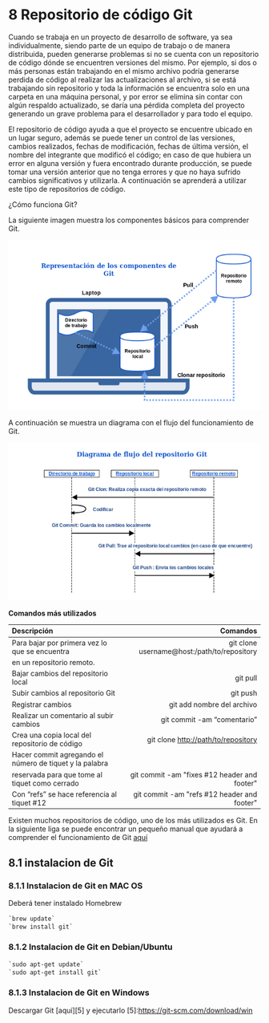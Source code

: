 # 8 Repositorio de código Git

Cuando se trabaja en un proyecto de desarrollo de software, ya sea individualmente, siendo parte de un equipo de trabajo o de manera distribuida, pueden generarse problemas si no se cuenta con un repositorio de código dónde se encuentren versiones del mismo. Por ejemplo, si dos o más personas están trabajando en el mismo archivo podría generarse perdida de código al realizar las actualizaciones al archivo, si se está trabajando sin repositorio y toda la información se encuentra solo en una carpeta en una máquina personal, y por error se elimina sin contar con algún respaldo actualizado, se daría una pérdida completa del proyecto generando un grave problema para el desarrollador y para todo el equipo.

El repositorio de código ayuda a que el proyecto se encuentre ubicado en un lugar seguro, además se puede tener un control de las versiones, cambios realizados, fechas de modificación, fechas de última versión, el nombre del integrante que modificó el código; en caso de que hubiera un error en alguna versión y fuera encontrado durante producción, se puede tomar una versión anterior que no tenga errores y que no haya sufrido cambios significativos y utilizarla. A continuación se aprenderá a utilizar este tipo de repositorios de código.

¿Cómo funciona Git?

La siguiente imagen muestra los componentes básicos para comprender Git.

![Componentes](images/representacionde_comportamiento_de_git.png)

A continuación se muestra un diagrama con el flujo del funcionamiento de Git.

![Diagrama de flojo](images/diagrama_de_flujo_del_repositorio_git.png)

__Comandos más utilizados__

| Descripción                                      |                     Comandos                       |
| :-------                                      |                      -------------------------------: |
| Para bajar por primera vez lo que se encuentra | git clone username@host:/path/to/repository          |
| en un repositorio remoto.                       |                                                     |
| Bajar cambios del repositorio local | git pull |                                                     |
| Subir cambios al repositorio Git | git push |                                                         |
| Registrar cambios | git add nombre del archivo |                                                       |
| Realizar un comentario al subir cambios           |                       git commit -am “comentario” |
| Crea una copia local del repositorio de código  |                git clone <http://path/to/repository> |
| Hacer commit agregando el número de tiquet y la palabra                                                |
| reservada para que tome al tiquet como cerrado  |         git commit -am "fixes #12 header and footer" |
| Con “refs” se hace referencia al tiquet #12    |           git commit -am "refs #12 header and footer" |



Existen muchos repositorios de código, uno de los más utilizados es Git. En la siguiente liga se puede encontrar un pequeño manual que ayudará a comprender el funcionamiento de Git [aquí][4] 

[4]:https://try.github.io/levels/1/challenges/1

## 8.1 instalacion de Git

### 8.1.1 Instalacion de Git en MAC OS 

Deberá tener instalado Homebrew

    `brew update`
    `brew install git`

### 8.1.2 Instalacion de Git en Debian/Ubuntu

    `sudo apt-get update`
    `sudo apt-get install git`

### 8.1.3 Instalacion de Git en Windows

Descargar Git [aquí][5] y ejecutarlo
[5]:https://git-scm.com/download/win












